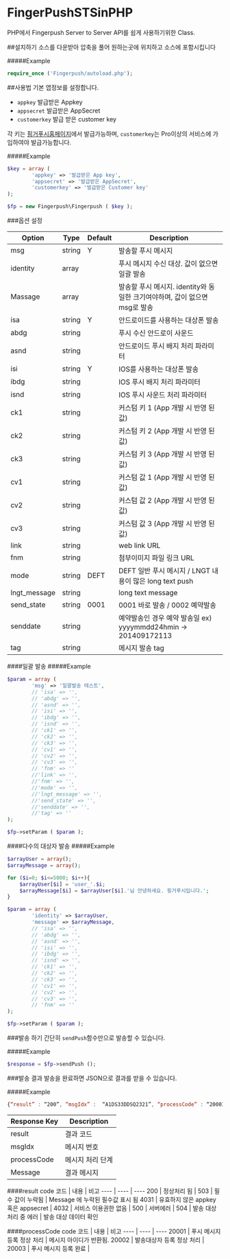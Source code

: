 FingerPushSTSinPHP
=======
PHP에서 Fingerpush Server to Server API를 쉽게 사용하기위한 Class.



##설치하기
소스를 다운받아 압축을 풀어 원하는곳에 위치하고 소스에 포함시킵니다

#####Example
``` php
require_once ('Fingerpush/autoload.php');
```



##사용법
기본 앱정보를 설정합니다.


+ `appkey` 발급받은 Appkey
+ `appsecret` 발급받은 AppSecret
+ `customerkey` 발급 받은 customer key

각 키는 [핑거푸시홈페이지](https://www.fingerpush.com/)에서 발급가능하며, `customerkey`는 Pro이상의 서비스에 가입하여야 발급가능합니다.

#####Example
``` php
$key = array (
		'appkey' => '발급받은 App key',
		'appsecret' => '발급받은 AppSecret',
		'customerkey' => '발급받은 Customer key'
);

$fp = new Fingerpush\Fingerpush ( $key );
```


###옵션 설정

Option | Type | Default | Description
------ | ---- | ------- | -----------
msg | string | Y | 발송할 푸시 메시지
identity | array |  | 푸시 메시지 수신 대상. 값이 없으면 일괄 발송
Massage | array |  | 발송할 푸시 메시지. identity와 동일한 크기여야하며, 값이 없으면 msg로 발송
isa | string | Y | 안드로이드를 사용하는 대상폰 발송
abdg | string | | 푸시 수신 안드로이 사운드
asnd | string | | 안드로이드 푸시 배지 처리 파라미터
isi | string | Y | IOS를 사용하는 대상폰 발송
ibdg | string | | IOS 푸시 배지 처리 파라미터
isnd | string | | IOS 푸시 사운드 처리 파라미터
ck1 | string | | 커스텀 키 1 (App 개발 시 반영 된 값)
ck2 | string | | 커스텀 키 2 (App 개발 시 반영 된 값)
ck3 | string | | 커스텀 키 3 (App 개발 시 반영 된 값)
cv1 | string | | 커스텀 값 1 (App 개발 시 반영 된 값)
cv2 | string | | 커스텀 값 2 (App 개발 시 반영 된 값)
cv3 | string | | 커스텀 값 3 (App 개발 시 반영 된 값)
link | string | | web link URL
fnm | string | | 첨부이미지 파일 링크 URL
mode | string | DEFT | DEFT 일반 푸시 메시지 / LNGT 내용이 많은 long text push
lngt_message | string | | long text message
send_state | string | 0001 | 0001 바로 발송 / 0002 예약발송
senddate | string | | 예약발송인 경우 예약 발송일 ex) yyyymmdd24hmin -> 201409172113
tag | string | | 메시지 발송 tag

####일괄 발송
#####Example
``` php
$param = array (
		'msg' => '일괄발송 테스트',
		// 'isa' => '',
		// 'abdg' => '',
		// 'asnd' => '',
		// 'isi' => '',
		// 'ibdg' => '',
		// 'isnd' => '',
		// 'ck1' => '',
		// 'ck2' => '',
		// 'ck3' => '',
		// 'cv1' => '',
		// 'cv2' => '',
		// 'cv3' => '',
		// 'fnm' => ''
		//'link' => '',
		//'fnm' => '',
		//'mode' => '',
		//'lngt_message' => '',
		//'send_state' => '',
		//'senddate' => '',
		//'tag' => ''
);

$fp->setParam ( $param );
```
####다수의 대상자 발송
#####Example
``` php
$arrayUser = array();
$arrayMessage = array();

for ($i=0; $i<=5000; $i++){
	$arrayUser[$i] = 'user_'.$i;
	$arrayMessage[$i] = $arrayUser[$i].'님 안녕하세요. 핑거푸시입니다.';
}

$param = array (
		'identity' => $arrayUser,
		'message' => $arrayMessage,
		// 'isa' => '',
		// 'abdg' => '',
		// 'asnd' => '',
		// 'isi' => '',
		// 'ibdg' => '',
		// 'isnd' => '',
		// 'ck1' => '',
		// 'ck2' => '',
		// 'ck3' => '',
		// 'cv1' => '',
		// 'cv2' => '',
		// 'cv3' => '',
		// 'fnm' => ''
);

$fp->setParam ( $param );
```


###발송 하기
간단히 `sendPush`함수만으로 발송할 수 있습니다.

#####Example
``` php
$response = $fp->sendPush ();
```


###발송 결과
발송을 완료하면 JSON으로 결과를 받을 수 있습니다.

#####Example
```js
{“result” : “200”, “msgIdx” :  “A1DS33DDSQ2321”, “processCode” : “20001”, “message” : “메시지 등록이 처리되었습니다. 발급받은 메시지 아이디로 대상자 등록을 시작해 주세요.”}
```
Response Key | Description
------------ | ----------- 
result | 결과 코드
msgIdx | 메시지 번호
processCode | 메시지 처리 단계
Message | 결과 메시지

####result code
코드 | 내용 | 비고
---- | ---- | ----
200 | 정상처리 됨 | 
503 | 필수 값이 누락됨 | Message 에 누락된 필수값 표시 됨
4031 | 유효하지 않은 appkey 혹은 appsecret | 
4032 | 서비스 이용권한 없음 | 
500 | 서버에러 | 
504 | 발송 대상 처리 중 에러 | 발송 대상 데이터 확인

####processCode code
코드 | 내용 | 비고
---- | ---- | ----
20001 | 푸시 메시지 등록 정상 처리 | 메시지 아이디가 반환됨.
20002 | 발송대상자 등록 정상 처리 | 
20003 | 푸시 메시지 등록 완료 | 
